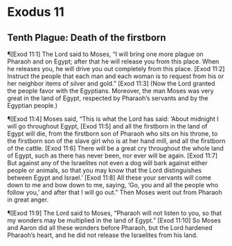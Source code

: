 # Exodus 11

## Tenth Plague: Death of the firstborn
¶[Exod 11:1] The Lord said to Moses, “I will bring one more plague on Pharaoh and on Egypt; after that he will release you from this place. When he releases you, he will drive you out completely from this place.
[Exod 11:2] Instruct the people that each man and each woman is to request from his or her neighbor items of silver and gold.”
[Exod 11:3] (Now the Lord granted the people favor with the Egyptians. Moreover, the man Moses was very great in the land of Egypt, respected by Pharaoh’s servants and by the Egyptian people.)

¶[Exod 11:4] Moses said, “This is what the Lord has said: ‘About midnight I will go throughout Egypt,
[Exod 11:5] and all the firstborn in the land of Egypt will die, from the firstborn son of Pharaoh who sits on his throne, to the firstborn son of the slave girl who is at her hand mill, and all the firstborn of the cattle.
[Exod 11:6] There will be a great cry throughout the whole land of Egypt, such as there has never been, nor ever will be again.
[Exod 11:7] But against any of the Israelites not even a dog will bark against either people or animals, so that you may know that the Lord distinguishes between Egypt and Israel.’
[Exod 11:8] All these your servants will come down to me and bow down to me, saying, ‘Go, you and all the people who follow you,’ and after that I will go out.” Then Moses went out from Pharaoh in great anger.

¶[Exod 11:9] The Lord said to Moses, “Pharaoh will not listen to you, so that my wonders may be multiplied in the land of Egypt.”
[Exod 11:10] So Moses and Aaron did all these wonders before Pharaoh, but the Lord hardened Pharaoh’s heart, and he did not release the Israelites from his land.
